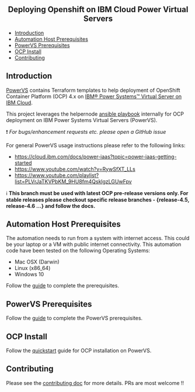 **<h2 style="text-align:center;">Deploying Openshift on IBM Cloud Power Virtual Servers</h2>**
<!-- # Table of Contents -->

- [Introduction](#introduction)
- [Automation Host Prerequisites](#automation-host-prerequisites)
- [PowerVS Prerequisites](#powervs-prerequisites)
- [OCP Install](#ocp-install)
- [Contributing](#contributing)


## Introduction

[PowerVS](https://github.com/ocp-power-automation/ocp4-upi-powervs) contains Terraform templates to help deployment of OpenShift Container Platform (OCP) 4.x on [IBM® Power Systems™ Virtual Server on IBM Cloud](https://www.ibm.com/cloud/power-virtual-server).

This project leverages the helpernode [ansible playbook](https://github.com/RedHatOfficial/ocp4-helpernode) internally for OCP deployment on IBM Power Systems Virtual Servers (PowerVS).

:heavy_exclamation_mark: *For bugs/enhancement requests etc. please open a GitHub issue*

For general PowerVS usage instructions please refer to the following links:
- https://cloud.ibm.com/docs/power-iaas?topic=power-iaas-getting-started
- https://www.youtube.com/watch?v=RywSfXT_LLs
- https://www.youtube.com/playlist?list=PLVrJaTKVPbKM_9HU8fm4QsklgzLGUwFpv


:information_source: **This branch must be used with latest OCP pre-release versions only. For stable releases please checkout specific release branches - {release-4.5, release-4.6 ...} and follow the docs.**


## Automation Host Prerequisites

The automation needs to run from a system with internet access. This could be your laptop or a VM with public internet connectivity. This automation code have been tested on the following Operating Systems:
- Mac OSX (Darwin)
- Linux (x86_64)
- Windows 10

Follow the [guide](https://github.com/ocp-power-automation/ocp4-upi-powervs/blob/master/docs/automation_host_prereqs.md) to complete the prerequisites.

## PowerVS Prerequisites

Follow the [guide](https://github.com/ocp-power-automation/ocp4-upi-powervs/blob/master/docs/ocp_prereqs_powervs.md) to complete the PowerVS prerequisites.

## OCP Install

Follow the [quickstart](https://github.com/ocp-power-automation/ocp4-upi-powervs/blob/master/docs/quickstart.md) guide for OCP installation on PowerVS.


## Contributing
Please see the [contributing doc](https://github.com/ocp-power-automation/ocp4-upi-powervs/blob/master/CONTRIBUTING.md) for more details.
PRs are most welcome !!